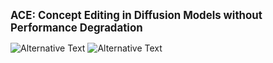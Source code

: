 <!DOCTYPE html>
<html lang="en">
<head>
    <meta charset="UTF-8">
    <meta name="viewport" content="width=device-width, initial-scale=1.0">
    <title>ACE: Concept Editing in Diffusion Models</title>
</head>
<body>
    <p><strong><big>ACE: Concept Editing in Diffusion Models without Performance Degradation</big></strong></p>
    <img src="images/intro1" alt="Alternative Text">
    <img src="images/intro2" alt="Alternative Text">
</body>
</html>
